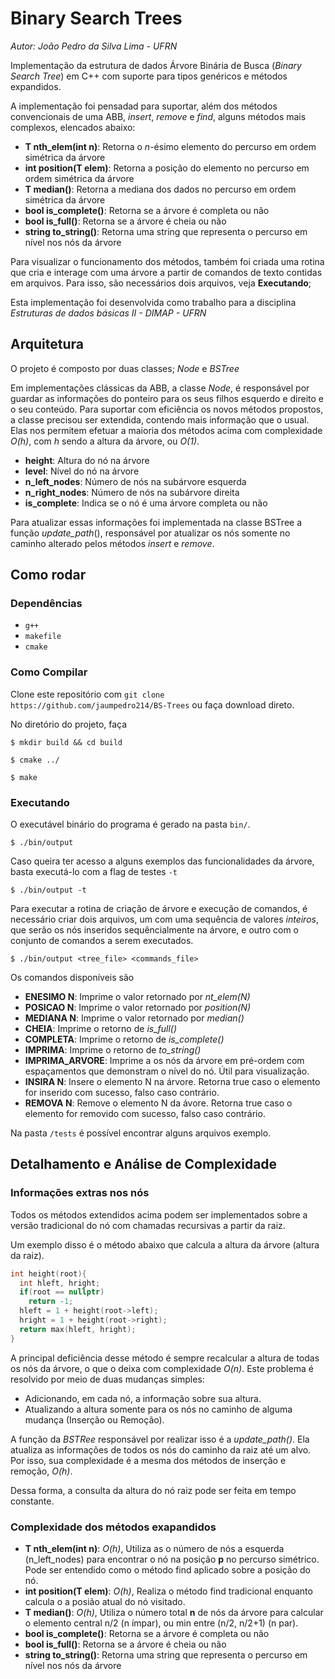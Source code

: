 # Binary Search Trees
_Autor: João Pedro da Silva Lima - UFRN_

Implementação da estrutura de dados Árvore Binária de Busca (_Binary Search Tree_) em C++ com suporte para tipos genéricos e métodos expandidos.

A implementação foi pensadad para suportar, além dos métodos convencionais de uma ABB, _insert_, _remove_ e _find_, alguns métodos mais complexos, elencados abaixo:
- **T nth_elem(int n)**: Retorna o _n_-ésimo elemento do percurso em ordem simétrica da árvore
- **int position(T elem)**: Retorna a posição do elemento no percurso em ordem simétrica da árvore
- **T median()**: Retorna a mediana dos dados no percurso em ordem simétrica da árvore
- **bool is_complete()**: Retorna se a árvore é completa ou não
- **bool is_full()**: Retorna se a árvore é cheia ou não
- **string to_string()**: Retorna uma string que representa o percurso em nível nos nós da árvore

Para visualizar o funcionamento dos métodos, também foi criada uma rotina que cria e interage com uma árvore a partir de comandos de texto contidas em arquivos.
Para isso, são necessários dois arquivos, veja **Executando**; 

Esta implementação foi desenvolvida como trabalho para a disciplina _Estruturas de dados básicas II - DIMAP - UFRN_

## Arquitetura
O projeto é composto por duas classes; _Node_ e _BSTree_

Em implementações clássicas da ABB, a classe _Node_, é responsável por guardar as informações do ponteiro para os seus filhos esquerdo e direito e o seu conteúdo.
Para suportar com eficiência os novos métodos propostos, a classe precisou ser extendida, contendo mais informação que o usual. Elas nos permitem efetuar a maioria dos métodos acima com complexidade _O(h)_, com _h_ sendo a altura da árvore, ou _O(1)_.

- **height**: Altura do nó na árvore
- **level**: Nível do nó na árvore
- **n_left_nodes**: Número de nós na subárvore esquerda
- **n_right_nodes**: Número de nós na subárvore direita
- **is_complete**: Indica se o nó é uma árvore completa ou não

Para atualizar essas informações foi implementada na classe BSTree a função _update_path_(), responsável por atualizar os nós somente no caminho alterado pelos métodos _insert_ e _remove_.

## Como rodar
### Dependências

- ```g++```
- ```makefile```
- ```cmake```

### Como Compilar
Clone este repositório com `git clone https://github.com/jaumpedro214/BS-Trees` ou faça download direto.

No diretório do projeto, faça

```
$ mkdir build && cd build
```
```
$ cmake ../
```
```
$ make
```

### Executando
O executável binário do programa é gerado na pasta ```bin/```.
```
$ ./bin/output
```
Caso queira ter acesso a alguns exemplos das funcionalidades da árvore, basta executá-lo com a flag de testes `-t`
```
$ ./bin/output -t
```
Para executar a rotina de criação de árvore e execução de comandos, é necessário criar dois arquivos, um com uma sequência de valores _inteiros_, 
que serão os nós inseridos sequêncialmente na árvore, e outro com o conjunto de comandos a serem executados.
```
$ ./bin/output <tree_file> <commands_file>
```
Os comandos disponíveis são
- **ENESIMO N**: Imprime o valor retornado por _nt_elem(N)_ 
- **POSICAO N**: Imprime o valor retornado por _position(N)_ 
- **MEDIANA N**: Imprime o valor retornado por _median()_ 
- **CHEIA**: Imprime o retorno de _is_full()_ 
- **COMPLETA**: Imprime o retorno de _is_complete()_ 
- **IMPRIMA**: Imprime o retorno de _to_string()_ 
- **IMPRIMA_ARVORE**: Imprime a os nós da árvore em pré-ordem com espaçamentos que demonstram o nível do nó. Útil para visualização.
- **INSIRA N**: Insere o elemento N na árvore. Retorna true caso o elemento for inserido com sucesso, falso caso contrário.
- **REMOVA N**: Remove o elemento N da ávore. Retorna true caso o elemento for removido com sucesso, falso caso contrário.

Na pasta `/tests` é possível encontrar alguns arquivos exemplo.

## Detalhamento e Análise de Complexidade

### Informações extras nos nós

Todos os métodos extendidos acima podem ser implementados sobre a versão tradicional do nó com chamadas recursivas a partir da raiz. 

Um exemplo disso é o método abaixo que calcula a altura da árvore (altura da raiz).

```c++
int height(root){
  int hleft, hright;
  if(root == nullptr) 
    return -1;
  hleft = 1 + height(root->left);
  hright = 1 + height(root->right);
  return max(hleft, hright);
}
```

A principal deficiência desse método é sempre recalcular a altura de todas os nós da árvore, o que o deixa com complexidade _O(n)_.
Este problema é resolvido por meio de duas mudanças simples:
- Adicionando, em cada nó, a informação sobre sua altura.
- Atualizando a altura somente para os nós no caminho de alguma mudança (Inserção ou Remoção).

A função da _BSTRee_ responsável por realizar isso é a _update_path()_. Ela atualiza as informações de todos os nós do caminho da raiz até um alvo.
Por isso, sua complexidade é a mesma dos métodos de inserção e remoção, _O(h)_.

Dessa forma, a consulta da altura do nó raiz pode ser feita em tempo constante.

### Complexidade dos métodos exapandidos

- **T nth_elem(int n)**: 
   _O(h)_, Utiliza as o número de nós a esquerda (n_left_nodes) para encontrar o nó na posição **p** no percurso simétrico. Pode ser entendido como o método find aplicado sobre a posição do nó.
- **int position(T elem)**: 
   _O(h)_, Realiza o método find tradicional enquanto calcula o a posião atual do nó visitado. 
- **T median()**: _O(h)_, Utiliza o número total **n** de nós da árvore para calcular o elemento central n/2 (n ímpar), ou  min entre (n/2, n/2+1) (n par).
- **bool is_complete()**: Retorna se a árvore é completa ou não
- **bool is_full()**: Retorna se a árvore é cheia ou não
- **string to_string()**: Retorna uma string que representa o percurso em nível nos nós da árvore
